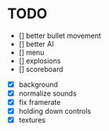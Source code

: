 # TODO #
- [] better bullet movement
- [] better AI
- [] menu
- [] explosions
- [] scoreboard
- [x] background
- [x] normalize sounds
- [x] fix framerate
- [x] holding down controls
- [x] textures
